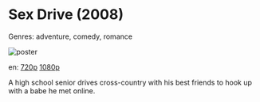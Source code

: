 # Sex Drive (2008)

Genres: adventure, comedy, romance

![poster](http://image.tmdb.org/t/p/w500/bwXrZy2xqsyDnno4z8AENEgVfsO.jpg)

en:
  [720p](magnet:?xt=urn:btih:A6AC9FB2BA04D030406CAA0A9A2DD65EEB402483&tr=udp://glotorrents.pw:6969/announce&tr=udp://tracker.opentrackr.org:1337/announce&tr=udp://torrent.gresille.org:80/announce&tr=udp://tracker.openbittorrent.com:80&tr=udp://tracker.coppersurfer.tk:6969&tr=udp://tracker.leechers-paradise.org:6969&tr=udp://p4p.arenabg.ch:1337&tr=udp://tracker.internetwarriors.net:1337)
  [1080p](magnet:?xt=urn:btih:4511802E0F9AB07E301C6B1022FF11BC219D32DE&tr=udp://glotorrents.pw:6969/announce&tr=udp://tracker.opentrackr.org:1337/announce&tr=udp://torrent.gresille.org:80/announce&tr=udp://tracker.openbittorrent.com:80&tr=udp://tracker.coppersurfer.tk:6969&tr=udp://tracker.leechers-paradise.org:6969&tr=udp://p4p.arenabg.ch:1337&tr=udp://tracker.internetwarriors.net:1337)
  


A high school senior drives cross-country with his best friends to hook up with a babe he met online.